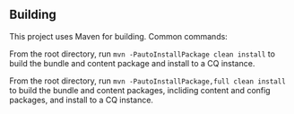 Building
--------

This project uses Maven for building. Common commands:

From the root directory, run ``mvn -PautoInstallPackage clean install`` to build the bundle and content package and install to a CQ instance.

From the root directory, run ``mvn -PautoInstallPackage,full clean install`` to build the bundle and content packages, incliding content and config packages, and install to a CQ instance.



